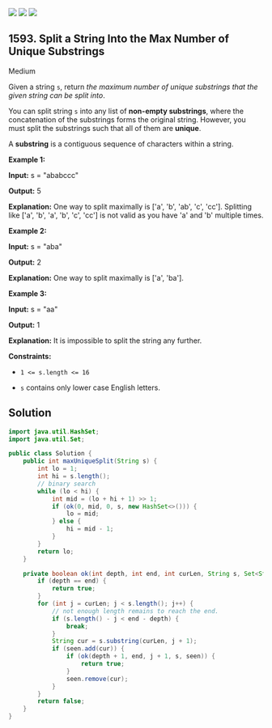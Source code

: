 [![](https://img.shields.io/github/stars/javadev/LeetCode-in-Java?label=Stars&style=flat-square)](https://github.com/javadev/LeetCode-in-Java)
[![](https://img.shields.io/github/forks/javadev/LeetCode-in-Java?label=Fork%20me%20on%20GitHub%20&style=flat-square)](https://github.com/javadev/LeetCode-in-Java/fork)
[![](https://img.shields.io/badge/-LeetCode%20in%20Kotlin-blue?style=flat-square)](https://github.com/javadev/LeetCode-in-Kotlin)

## 1593\. Split a String Into the Max Number of Unique Substrings

Medium

Given a string `s`, return _the maximum number of unique substrings that the given string can be split into_.

You can split string `s` into any list of **non-empty substrings**, where the concatenation of the substrings forms the original string. However, you must split the substrings such that all of them are **unique**.

A **substring** is a contiguous sequence of characters within a string.

**Example 1:**

**Input:** s = "ababccc"

**Output:** 5

**Explanation:** One way to split maximally is ['a', 'b', 'ab', 'c', 'cc']. Splitting like ['a', 'b', 'a', 'b', 'c', 'cc'] is not valid as you have 'a' and 'b' multiple times.

**Example 2:**

**Input:** s = "aba"

**Output:** 2

**Explanation:** One way to split maximally is ['a', 'ba'].

**Example 3:**

**Input:** s = "aa"

**Output:** 1

**Explanation:** It is impossible to split the string any further.

**Constraints:**

*   `1 <= s.length <= 16`

*   `s` contains only lower case English letters.

## Solution

```java
import java.util.HashSet;
import java.util.Set;

public class Solution {
    public int maxUniqueSplit(String s) {
        int lo = 1;
        int hi = s.length();
        // binary search
        while (lo < hi) {
            int mid = (lo + hi + 1) >> 1;
            if (ok(0, mid, 0, s, new HashSet<>())) {
                lo = mid;
            } else {
                hi = mid - 1;
            }
        }
        return lo;
    }

    private boolean ok(int depth, int end, int curLen, String s, Set<String> seen) {
        if (depth == end) {
            return true;
        }
        for (int j = curLen; j < s.length(); j++) {
            // not enough length remains to reach the end.
            if (s.length() - j < end - depth) {
                break;
            }
            String cur = s.substring(curLen, j + 1);
            if (seen.add(cur)) {
                if (ok(depth + 1, end, j + 1, s, seen)) {
                    return true;
                }
                seen.remove(cur);
            }
        }
        return false;
    }
}
```